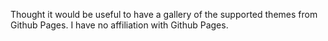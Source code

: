 Thought it would be useful to have a gallery of the supported themes from Github Pages. I have no affiliation with Github Pages.
